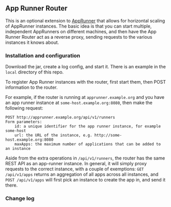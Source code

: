 App Runner Router
-----------------

This is an optional extension to [AppRunner](https://github.com/danielflower/app-runner) that
allows for horizontal scaling of AppRunner instances. The basic idea is that you can start
multiple, independent AppRunners on different machines, and then have the App Runner Router
act as a reverse proxy, sending requests to the various instances it knows about.

### Installation and configuration

Download the jar, create a log config, and start it. There is an example in the `local` directory
of this repo.

To register App Runner instances with the router, first start them, then POST information to the router.

For example, if the router is running at `apprunner.example.org` and you have an app runner instance at
`some-host.example.org:8080`, then make the following request:

    POST http://apprunner.example.org/api/v1/runners
    Form parameters:
        id: a unique identifier for the app runner instance, for example some-host
        url: the URL of the instance, e.g. http://some-host.example.org:8080
        maxApps: the maximum number of applications that can be added to an instance

Aside from the extra operations in `/api/v1/runners`, the router has the same REST API as an
app-runner instance. In general, it will simply proxy requests to the correct instance, with a couple
of exemptions: `GET /api/v1/apps` returns an aggregation of all apps across all instances, and
`POST /api/v1/apps` will first pick an instance to create the app in, and send it there.

### Change log

